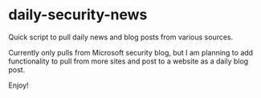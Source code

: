 # daily-security-news
Quick script to pull daily news and blog posts from various sources.

Currently only pulls from Microsoft security blog, but I am planning to add functionality to pull 
from more sites and post to a website as a daily blog post.

Enjoy!
